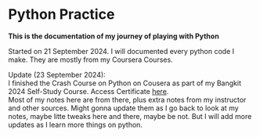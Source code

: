 # Python Practice
**This is the documentation of my journey of playing with Python**

Started on 21 September 2024. I will documented every python code I make. They are mostly from my Coursera Courses.

Update (23 September 2024): <br>
I finished the Crash Course on Python on Cousera as part of my Bangkit 2024 Self-Study Course.
Access Certificate [here](https://coursera.org/share/750d427060d17f5368990ce0eecc09da). <br>
Most of my notes here are from there, plus extra notes from my instructor and other sources. Might gonna update them as I go back to look at my notes, maybe litte tweaks here and there, maybe be not. But I will add more updates as I learn more things on python.

